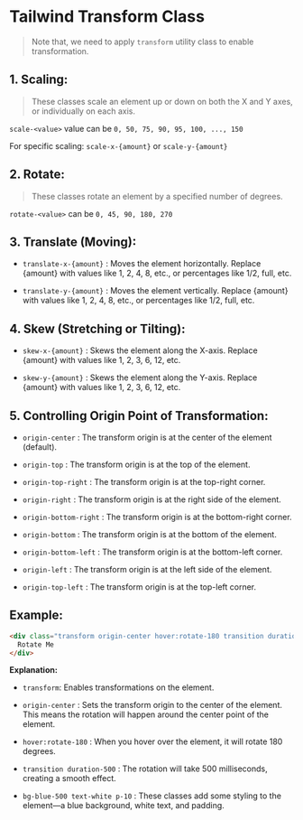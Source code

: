 # Tailwind Transform Class

> Note that, we need to apply ``transform`` utility class to enable transformation.


## 1. Scaling:

> These classes scale an element up or down on both the X and Y axes, or individually on each axis.

``scale-<value>`` value can be ``0, 50, 75, 90, 95, 100, ..., 150``

For specific scaling: ``scale-x-{amount}`` or ``scale-y-{amount}``


## 2. Rotate:

> These classes rotate an element by a specified number of degrees.

``rotate-<value>`` can be ``0, 45, 90, 180, 270``

## 3. Translate (Moving):

- ``translate-x-{amount}`` : Moves the element horizontally. Replace {amount} with values like 1, 2, 4, 8, etc., or percentages like 1/2, full, etc.

- ``translate-y-{amount}`` : Moves the element vertically. Replace {amount} with values like 1, 2, 4, 8, etc., or percentages like 1/2, full, etc.


## 4. Skew (Stretching or Tilting):

- ``skew-x-{amount}`` : Skews the element along the X-axis. Replace {amount} with values like 1, 2, 3, 6, 12, etc.

- ``skew-y-{amount}`` : Skews the element along the Y-axis. Replace {amount} with values like 1, 2, 3, 6, 12, etc.


## 5. Controlling Origin Point of Transformation:

- ``origin-center`` : The transform origin is at the center of the element (default).

- ``origin-top`` : The transform origin is at the top of the element.

- ``origin-top-right`` : The transform origin is at the top-right corner.

- ``origin-right`` : The transform origin is at the right side of the element.

- ``origin-bottom-right`` : The transform origin is at the bottom-right corner.

- ``origin-bottom`` : The transform origin is at the bottom of the element.

- ``origin-bottom-left`` : The transform origin is at the bottom-left corner.

- ``origin-left`` : The transform origin is at the left side of the element.

- ``origin-top-left`` : The transform origin is at the top-left corner.

## Example:

```html
<div class="transform origin-center hover:rotate-180 transition duration-500 bg-blue-500 text-white p-10">
  Rotate Me
</div>
```
**Explanation:**

- ``transform``: Enables transformations on the element.

- ``origin-center`` : Sets the transform origin to the center of the element. This means the rotation will happen around the center point of the element.

- ``hover:rotate-180`` : When you hover over the element, it will rotate 180 degrees.

- ``transition duration-500`` : The rotation will take 500 milliseconds, creating a smooth effect.

- ``bg-blue-500 text-white p-10`` : These classes add some styling to the element—a blue background, white text, and padding.
